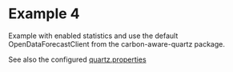 # Example 4

Example with enabled statistics and use the default OpenDataForecastClient from the carbon-aware-quartz package.

See also the configured [quartz.properties](../../../../../resources/com/esentri/quartz/example4/quartz.properties)
